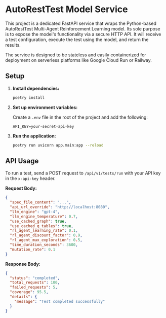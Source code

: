 # AutoRestTest Model Service

This project is a dedicated FastAPI service that wraps the Python-based AutoRestTest Multi-Agent Reinforcement Learning model. Its sole purpose is to expose the model's functionality via a secure HTTP API. It will receive a test configuration, execute the test using the model, and return the results.

The service is designed to be stateless and easily containerized for deployment on serverless platforms like Google Cloud Run or Railway.

## Setup

1.  **Install dependencies:**

    ```bash
    poetry install
    ```

2.  **Set up environment variables:**

    Create a `.env` file in the root of the project and add the following:

    ```
    API_KEY=your-secret-api-key
    ```

3.  **Run the application:**

    ```bash
    poetry run uvicorn app.main:app --reload
    ```

## API Usage

To run a test, send a POST request to `/api/v1/tests/run` with your API key in the `x-api-key` header.

**Request Body:**

```json
{
  "spec_file_content": "...",
  "api_url_override": "http://localhost:8080",
  "llm_engine": "gpt-4",
  "llm_engine_temperature": 0.7,
  "use_cached_graph": true,
  "use_cached_q_tables": true,
  "rl_agent_learning_rate": 0.1,
  "rl_agent_discount_factor": 0.9,
  "rl_agent_max_exploration": 0.5,
  "time_duration_seconds": 3600,
  "mutation_rate": 0.1
}
```

**Response Body:**

```json
{
  "status": "completed",
  "total_requests": 100,
  "failed_requests": 5,
  "coverage": 95.5,
  "details": {
    "message": "Test completed successfully"
  }
}
```
